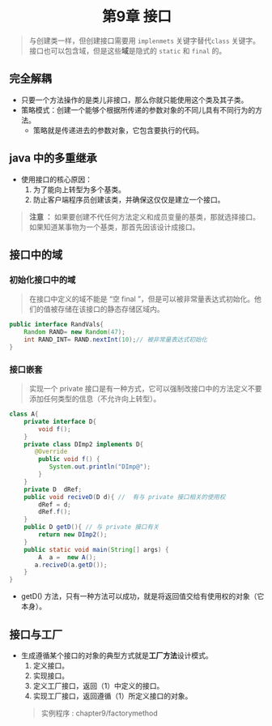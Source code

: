# <center> 第9章 接口 </center> #
> 与创建类一样，但创建接口需要用 `implenmets` 关键字替代`class` 关键字。接口也可以包含域，但是这些**域**是隐式的 `static` 和 `final` 的。
## 完全解耦
- 只要一个方法操作的是类儿非接口，那么你就只能使用这个类及其子类。
- 策略模式：创建一个能够个根据所传递的参数对象的不同儿具有不同行为的方法。  
    - 策略就是传递进去的参数对象，它包含要执行的代码。
## java 中的多重继承
- 使用接口的核心原因：
    1. 为了能向上转型为多个基类。
    2. 防止客户端程序员创建该类，并确保这仅仅是建立一个接口。
> **注意 ：** 如果要创建不代任何方法定义和成员变量的基类，那就选择接口。如果知道某事物为一个基类，那首先因该设计成接口。

## 接口中的域
### 初始化接口中的域
>  在接口中定义的域不能是 “空 final ”，但是可以被非常量表达式初始化。他们的值被存储在该接口的静态存储区域内。
```java
public interface RandVals{
    Random RAND= new Random(47);
    int RAND_INT= RAND.nextInt(10);// 被非常量表达式初始化
}
```

### 接口嵌套
> 实现一个 private 接口是有一种方式，它可以强制改接口中的方法定义不要添加任何类型的信息（不允许向上转型）。
```java
class A{
    private interface D{
        void f();
    }
    private class DImp2 implements D{
       @Override
        public void f() {
           System.out.println("DImp@");
        }
    }
    private D  dRef;
    public void reciveD(D d){ //  有与 private 接口相关的使用权  
        dRef = d;
        dRef.f();
    }
    public D getD(){ // 与 private 接口有关
        return new DImp2();
    }
    public static void main(String[] args) {
        A  a =  new A();
       a.reciveD(a.getD()); 
    }
}
```
- getD() 方法，只有一种方法可以成功，就是将返回值交给有使用权的对象（它本身）。

## 接口与工厂
- 生成遵循某个接口的对象的典型方式就是**工厂方法**设计模式。
    1. 定义接口。
    2. 实现接口。
    3. 定义工厂接口，返回（1）中定义的接口。
    4. 实现工厂接口，返回遵循（1）所定义接口的对象。
    >   实例程序 : chapter9/factorymethod

